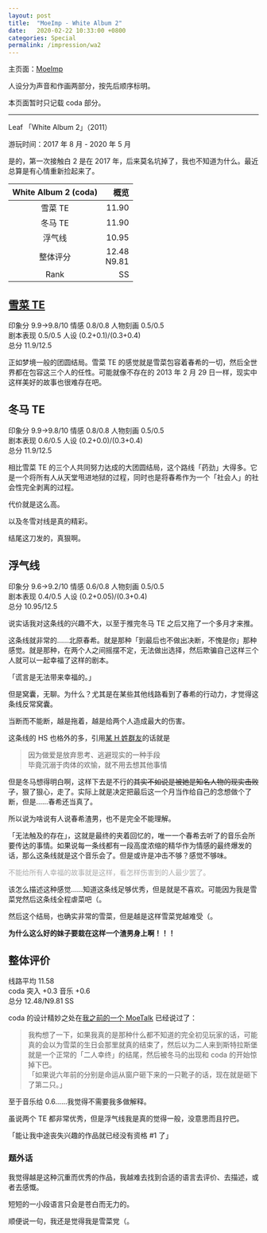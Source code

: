 ```yaml
---
layout: post
title:  "MoeImp - White Album 2"
date:   2020-02-22 10:33:00 +0800
categories: Special
permalink: /impression/wa2
---
```


主页面：[MoeImp](http://yoro.xyz/impression)

人设分为声音和作画两部分，按先后顺序标明。

本页面暂时只记载 coda 部分。

---

Leaf 「White Album 2」（2011）

游玩时间：2017 年 8 月 - 2020 年 5 月

是的，第一次接触白 2 是在 2017 年，后来莫名坑掉了，我也不知道为什么。最近总算是有心情重新捡起来了。

| White Album 2 (coda) | 概览 |
| :---------------: |---: |
| 雪菜 TE | 11.90 |
| 冬马 TE | 11.90 |
| 浮气线 | 10.95 |
| 整体评分 |12.48<br />N9.81|
| Rank |  SS  |

## [雪菜 TE](http://yoro.xyz/kawaiigirls/2020/02/22/wa2-setsuna-moetalk.html)

印象分 9.9→9.8/10 情感 0.8/0.8 人物刻画 0.5/0.5<br />
剧本表现 0.5/0.5 人设 (0.2+0.1)/(0.3+0.4)<br />
总分 11.9/12.5

正如梦境一般的团圆结局。雪菜 TE 的感觉就是雪菜包容着春希的一切，然后全世界都在包容这三个人的任性。可能就像不存在的 2013 年 2 月 29 日一样，现实中这样美好的故事也很难存在吧。

## 冬马 TE

印象分 9.9→9.8/10 情感 0.8/0.8 人物刻画 0.5/0.5<br />
剧本表现 0.6/0.5 人设 (0.2+0.0)/(0.3+0.4)<br />
总分 11.9/12.5

相比雪菜 TE 的三个人共同努力达成的大团圆结局，这个路线「药劲」大得多。它是一个将所有人从天堂甩进地狱的过程，同时也是将春希作为一个「社会人」的社会性完全剥离的过程。

代价就是这么高。

以及冬雪对线是真的精彩。

结尾这刀发的，真狠啊。

## 浮气线

印象分 9.6→9.2/10 情感 0.6/0.8 人物刻画 0.5/0.5<br />
剧本表现 0.4/0.5 人设 (0.2+0.05)/(0.3+0.4)<br />
总分 10.95/12.5

说实话我对这条线的兴趣不大，以至于推完冬马 TE 之后又拖了一个多月才来推。

这条线就非常的……北原春希。就是那种「到最后也不做出决断，不愧是你」那种感觉。就是那种，在两个人之间摇摆不定，无法做出选择，然后欺骗自己这样三个人就可以一起幸福了这样的剧本。

「谎言是无法带来幸福的。」

但是窝囊，无聊。为什么？尤其是在某些其他线路看到了春希的行动力，才觉得这条线反常窝囊。

当断而不能断，越是拖着，越是给两个人造成最大的伤害。

这条线的 HS 也格外的多，引用[某 H 姓群友](https://hakula.xyz)的话就是

> 因为做爱是放弃思考、逃避现实的一种手段  
> 毕竟沉溺于肉体的欢愉，就不用去想其他事情

但是冬马想得明白啊，这样下去是不行的~~其实不如说是被她是知名人物的现实击败了~~，狠了狠心，走了。实际上就是决定把最后这一个月当作给自己的念想做个了断，但是……春希还当真了。

所以说为啥说有人说春希渣男，也不是完全不能理解。

「无法触及的存在」，这就是最终的夹着回忆的，唯一一个春希去听了的音乐会所要传达的事情。如果说每一条线都有一段高度浓缩的精华作为情感的最终爆发的话，那么这条线就是这个音乐会了。但是或许是冲击不够？感觉不够味。

<p style="color: #AAAAAA">不能给所有人幸福的故事就是这样，看怎样伤害到的人最少罢了。</p>

该怎么描述这种感觉……知道这条线足够优秀，但是就是不喜欢。可能因为我是雪菜党然后这条线全程虐菜吧（。

然后这个结局，也确实非常的雪菜，但是越是这样雪菜党越难受（。

**为什么这么好的妹子要栽在这样一个渣男身上啊！！！**

## 整体评价

线路平均 11.58  
coda 突入 +0.3 音乐 +0.6  
总分 12.48/N9.81 SS

coda 的设计精妙之处在[我之前的一个 MoeTalk](https://t.bilibili.com/357881633161860094?tab=2) 已经说过了：

> 我构想了一下，如果我真的是那种什么都不知道的完全初见玩家的话，可能真的会以为雪菜的生日会那里就真的结束了，然后以为二人来到斯特拉斯堡就是一个正常的「二人幸终」的结尾，然后被冬马的出现和 coda 的开始惊掉下巴。<br />
>「如果说六年前的分别是命运从窗户砸下来的一只靴子的话，现在就是砸下了第二只。」

至于音乐给 0.6……我觉得不需要我多做解释。

虽说两个 TE 都非常优秀，但是浮气线我是真的觉得一般，没意思而且拧巴。

「能让我中途丧失兴趣的作品就已经没有资格 #1 了」

### 题外话

我觉得越是这种沉重而优秀的作品，我越难去找到合适的语言去评价、去描述，或者去感慨。

短短的一小段语言只会是苍白而无力的。

顺便说一句，我还是觉得我是雪菜党（。
